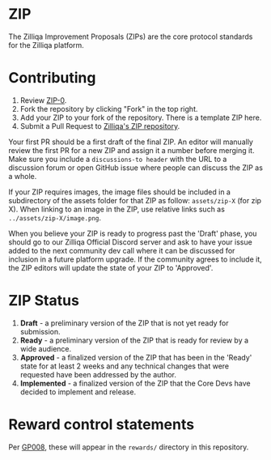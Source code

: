# ZIP
The Zilliqa Improvement Proposals (ZIPs) are the core protocol standards for the Zilliqa platform.

# Contributing
1. Review [ZIP-0](https://github.com/Zilliqa/ZIP/blob/master/zips/zip-0.md).
2. Fork the repository by clicking "Fork" in the top right.
3. Add your ZIP to your fork of the repository. There is a template ZIP here.
4. Submit a Pull Request to [Zilliqa's ZIP repository](https://github.com/Zilliqa/ZIP).

Your first PR should be a first draft of the final ZIP. An editor will manually review the first PR for a new ZIP and assign it a number before merging it. Make sure you include a `discussions-to header` with the URL to a discussion forum or open GitHub issue where people can discuss the ZIP as a whole.

If your ZIP requires images, the image files should be included in a subdirectory of the assets folder for that ZIP as follow: `assets/zip-X` (for zip X). When linking to an image in the ZIP, use relative links such as `../assets/zip-X/image.png`.

When you believe your ZIP is ready to progress past the 'Draft' phase, you should go to our Zilliqa Official Discord server and ask to have your issue added to the next community dev call where it can be discussed for inclusion in a future platform upgrade. If the community agrees to include it, the ZIP editors will update the state of your ZIP to 'Approved'.

# ZIP Status
1. **Draft** - a preliminary version of the ZIP that is not yet ready for submission.
2. **Ready** - a preliminary version of the ZIP that is ready for review by a wide audience.
3. **Approved** - a finalized version of the ZIP that has been in the 'Ready' state for at least 2 weeks and any technical changes that were requested have been addressed by the author.
4. **Implemented** - a finalized version of the ZIP that the Core Devs have decided to implement and release.

# Reward control statements

Per [GP008](https://governance.zilliqa.com/#/gzil/proposal/QmQUNz5DqWnpXZ8vry7EcDLieQYjNAgaXrUaYBvyunktne), these will appear in the `rewards/` directory in this repository.
